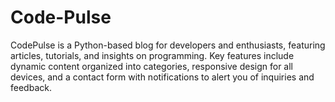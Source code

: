 # Code-Pulse
CodePulse is a Python-based blog for developers and enthusiasts, featuring articles, tutorials, and insights on programming. Key features include dynamic content organized into categories, responsive design for all devices, and a contact form with notifications to alert you of inquiries and feedback.
